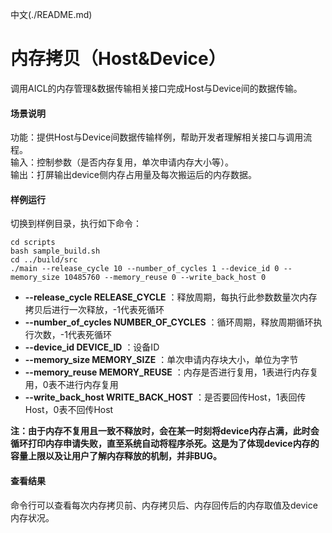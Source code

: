 中文(./README.md)
# 内存拷贝（Host&Device）
调用AICL的内存管理&数据传输相关接口完成Host与Device间的数据传输。

#### 场景说明
功能：提供Host与Device间数据传输样例，帮助开发者理解相关接口与调用流程。    
输入：控制参数（是否内存复用，单次申请内存大小等）。    
输出：打屏输出device侧内存占用量及每次搬运后的内存数据。  

#### 样例运行
切换到样例目录，执行如下命令：
```
cd scripts
bash sample_build.sh
cd ../build/src
./main --release_cycle 10 --number_of_cycles 1 --device_id 0 --memory_size 10485760 --memory_reuse 0 --write_back_host 0
```
-  **--release_cycle RELEASE_CYCLE**          ：释放周期，每执行此参数数量次内存拷贝后进行一次释放，-1代表死循环
-  **--number_of_cycles NUMBER_OF_CYCLES**    ：循环周期，释放周期循环执行次数，-1代表死循环
-  **--device_id DEVICE_ID**                  ：设备ID
-  **--memory_size MEMORY_SIZE**              ：单次申请内存块大小，单位为字节
-  **--memory_reuse MEMORY_REUSE**            ：内存是否进行复用，1表进行内存复用，0表不进行内存复用
-  **--write_back_host WRITE_BACK_HOST**      ：是否要回传Host，1表回传Host，0表不回传Host

**注：由于内存不复用且一致不释放时，会在某一时刻将device内存占满，此时会循环打印内存申请失败，直至系统自动将程序杀死。这是为了体现device内存的容量上限以及让用户了解内存释放的机制，并非BUG。**

#### 查看结果
命令行可以查看每次内存拷贝前、内存拷贝后、内存回传后的内存取值及device内存状况。
